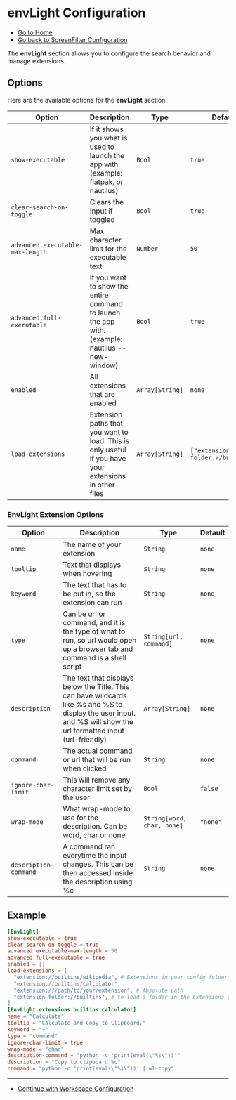 # envLight Configuration

- [Go to Home](./Welcome.md)
- [Go back to ScreenFilter Configuration](./ScreenFilter.md)

The **envLight** section allows you to configure the search behavior and manage extensions.

## Options

Here are the available options for the **envLight** section:

| Option                           | Description                                                                                           | Type            | Default                           |
| ---------------------------------- | ------------------------------------------------------------------------------------------------------- | ----------------- | ----------------------------------- |
| `show-executable`                | If it shows you what is used to launch the app with. (example: flatpak, or nautilus)                  | `Bool`          | `true`                            |
| `clear-search-on-toggle`         | Clears the Input if toggled                                                                           | `Bool`          | `true`                            |
| `advanced.executable-max-length` | Max character limit for the executable text                                                           | `Number`        | `50`                              |
| `advanced.full-executable`       | If you want to show the entire command to launch the app with. (example: nautilus --new-window)       | `Bool`          | `true`                            |
| `enabled`                        | All extensions that are enabled                                                                       | `Array[String]` | `none`                            |
| `load-extensions`                | Extension paths that you want to load. This is only useful if you have your extensions in other files | `Array[String]` | `["extension-folder://builtins"]` |

### EnvLight Extension Options

| Option                | Description                                                                                                                                                       | Type                       | Default  |
| ----------------------- | ------------------------------------------------------------------------------------------------------------------------------------------------------------------- | ---------------------------- | ---------- |
| `name`                | The name of your extension                                                                                                                                        | `String`                   | `none`   |
| `tooltip`             | Text that displays when hovering                                                                                                                                  | `String`                   | `none`   |
| `keyword`             | The text that has to be put in, so the extension can run                                                                                                          | `String`                   | `none`   |
| `type`                | Can be url or command, and it is the type of what to run, so url would open up a browser tab and command is a shell script                                        | `String[url, command]`     | `none`   |
| `description`         | The text that displays below the Title. This can have wildcards like %s and %S to display the user input. and %S will show the url formatted input (url-friendly) | `Array[String]`            | `none`   |
| `command`             | The actual command or url that will be run when clicked                                                                                                           | `String`                   | `none`   |
| `ignore-char-limit`   | This will remove any character limit set by the user                                                                                                              | `Bool`                     | `false`  |
| `wrap-mode`           | What wrap-mode to use for the description. Can be word, char or none                                                                                              | `String[word, char, none]` | `"none"` |
| `description-command` | A command ran everytime the input changes. This can be then accessed inside the description using %c                                                              | `String`                   | `none`   |

## Example

```toml
[EnvLight]
show-executable = true
clear-search-on-toggle = true
advanced.executable-max-length = 50
advanced.full-executable = true
enabled = []
load-extensions = [
  "extension://builtins/wikipedia", # Extensions in your config folder
  "extension://builtins/calculator",
  "extension:///path/to/your/extension", # Absolute path
  "extension-folder://builtins", # to load a folder in the Extensions config folder
]
[EnvLight.extensions.builtins.calculator]
name = "Calculate"
tooltip = "Calculate and Copy to Clipboard."
keyword = "="
type = "command"
ignore-char-limit = true
wrap-mode = "char"
description-command = "python -c 'print(eval(\"%s\"))'"
description = "Copy to clipboard %c"
command = "python -c 'print(eval(\"%s\"))' | wl-copy"
```

---

- [Continue with Workspace Configuration](./Workspace.md)
